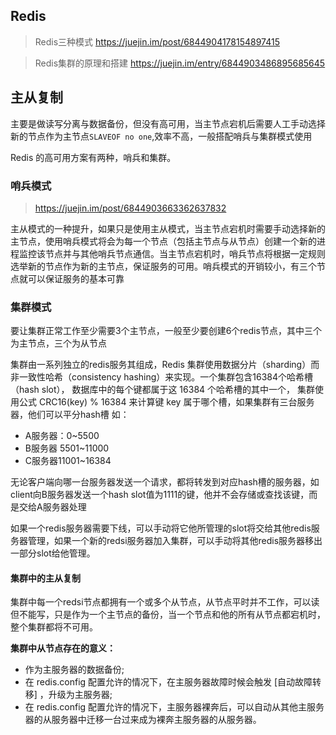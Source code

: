 ## Redis 

> Redis三种模式 https://juejin.im/post/6844904178154897415

> Redis集群的原理和搭建  https://juejin.im/entry/6844903486895685645



## 主从复制

主要是做读写分离与数据备份，但没有高可用，当主节点宕机后需要人工手动选择新的节点作为主节点`SLAVEOF no one`,效率不高，一般搭配哨兵与集群模式使用



Redis 的高可用方案有两种，哨兵和集群。

### 哨兵模式

> https://juejin.im/post/6844903663362637832

主从模式的一种提升，如果只是使用主从模式，当主节点宕机时需要手动选择新的主节点，使用哨兵模式将会为每一个节点（包括主节点与从节点）创建一个新的进程监控该节点并与其他哨兵节点通信。当主节点宕机时，哨兵节点将根据一定规则选举新的节点作为新的主节点，保证服务的可用。哨兵模式的开销较小，有三个节点就可以保证服务的基本可靠

### 集群模式

要让集群正常工作至少需要3个主节点，一般至少要创建6个redis节点，其中三个为主节点，三个为从节点

集群由一系列独立的redis服务其组成，Redis 集群使用数据分片（sharding）而非一致性哈希（consistency hashing）来实现。一个集群包含16384个哈希槽（hash slot）， 数据库中的每个键都属于这 16384 个哈希槽的其中一个， 集群使用公式 CRC16(key) % 16384 来计算键 key 属于哪个槽，如果集群有三台服务器，他们可以平分hash槽 如：

* A服务器：0~5500
* B服务器 5501~11000
* C服务器11001~16384

无论客户端向哪一台服务器发送一个请求，都将转发到对应hash槽的服务器，如client向B服务器发送一个hash slot值为1111的键，他并不会存储或查找该键，而是交给A服务器处理

如果一个redis服务器需要下线，可以手动将它他所管理的slot将交给其他redis服务器管理，如果一个新的redsi服务器加入集群，可以手动将其他redis服务器移出一部分slot给他管理。

#### 集群中的主从复制

集群中每一个redsi节点都拥有一个或多个从节点，从节点平时并不工作，可以读但不能写，只是作为一个主节点的备份，当一个节点和他的所有从节点都宕机时，整个集群都将不可用。

**集群中从节点存在的意义：**

* 作为主服务器的数据备份;
* 在 redis.config 配置允许的情况下，在主服务器故障时候会触发 [自动故障转移] ，升级为主服务器;
* 在 redis.config 配置允许的情况下，主服务器裸奔后，可以自动从其他主服务器的从服务器中迁移一台过来成为裸奔主服务器的从服务器。